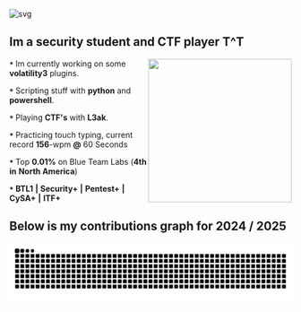 
![svg](https://readme-typing-svg.demolab.com?font=Patrick+Hand&size=30&duration=3500&pause=1200&color=D398F7&width=435&lines=Digital+Forensics+%26+Incident+Response)

## Im a security student and CTF player T^T
<p1>
  <img height="256" width="256" align="right" src="https://github.com/user-attachments/assets/26539d23-de2f-4e56-b215-c8c7a126af58" >  
</p1>

**`*`** Im currently working on some **volatility3** plugins.

**`*`** Scripting stuff with **python** and **powershell**.

**`*`** Playing **CTF's** with **L3ak**.

**`*`** Practicing touch typing, current record **156**-wpm **@** 60 Seconds

**`*`** Top **0.01%** on Blue Team Labs (**4th** **in** **North America**) 

**`*`** **BTL1** **|** **Security+** **|** **Pentest+** **|** **CySA+** **|** **ITF+** 

## Below is my contributions graph for 2024 / 2025 
![Snake animation](https://github.com/0x157/0x157/blob/output/github-contribution-grid-snake-dark.svg)


